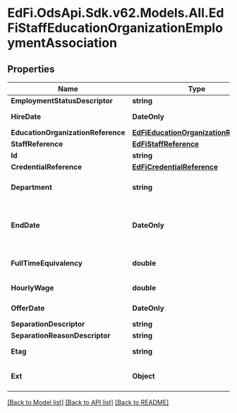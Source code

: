 # EdFi.OdsApi.Sdk.v62.Models.All.EdFiStaffEducationOrganizationEmploymentAssociation

## Properties

Name | Type | Description | Notes
------------ | ------------- | ------------- | -------------
**EmploymentStatusDescriptor** | **string** | Reflects the type of employment or contract. | 
**HireDate** | **DateOnly** | The month, day, and year on which an individual was hired for a position. | 
**EducationOrganizationReference** | [**EdFiEducationOrganizationReference**](EdFiEducationOrganizationReference.md) |  | 
**StaffReference** | [**EdFiStaffReference**](EdFiStaffReference.md) |  | 
**Id** | **string** |  | [optional] 
**CredentialReference** | [**EdFiCredentialReference**](EdFiCredentialReference.md) |  | [optional] 
**Department** | **string** | The department or suborganization the employee/contractor is associated with in the education organization. | [optional] 
**EndDate** | **DateOnly** | The month, day, and year on which a contract between an individual and a governing authority ends or is terminated under the provisions of the contract (or the date on which the agreement is made invalid). | [optional] 
**FullTimeEquivalency** | **double** | The ratio between the hours of work expected in a position and the hours of work normally expected in a full-time position in the same setting. | [optional] 
**HourlyWage** | **double** | Hourly wage associated with the employment position being reported. | [optional] 
**OfferDate** | **DateOnly** | Date at which the staff member was made an official offer for this employment. | [optional] 
**SeparationDescriptor** | **string** | Type of employment separation. | [optional] 
**SeparationReasonDescriptor** | **string** | Reason for terminating the employment. | [optional] 
**Etag** | **string** | A unique system-generated value that identifies the version of the resource. | [optional] 
**Ext** | **Object** | Extensions to the StaffEducationOrganizationEmploymentAssociation entity. | [optional] 

[[Back to Model list]](../../README.md#documentation-for-models) [[Back to API list]](../../README.md#documentation-for-api-endpoints) [[Back to README]](../../README.md)

